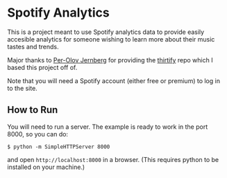Spotify Analytics
==================

This is a project meant to use Spotify analytics data to provide easily accesible analytics for someone wishing to learn more about their music tastes and trends. 

Major thanks to [Per-Olov Jernberg](https://github.com/possan) for providing the [thirtify](https://github.com/possan/webapi-player-example) repo which I based this project off of.

Note that you will need a Spotify account (either free or premium) to log in to the site.

## How to Run
You will need to run a server. The example is ready to work in the port 8000, so you can do:

    $ python -m SimpleHTTPServer 8000

and open `http://localhost:8000` in a browser. (This requires python to be installed on your machine.)

